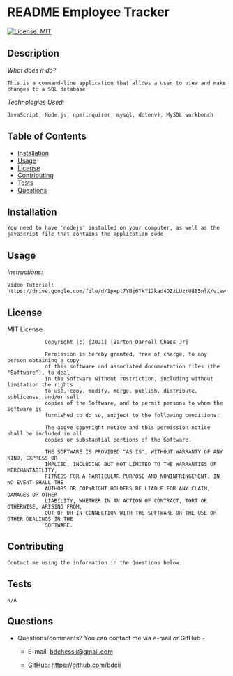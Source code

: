 # README Employee Tracker
[![License: MIT](https://img.shields.io/badge/License-MIT-yellow.svg)](https://opensource.org/licenses/MIT)

## Description
        
*What does it do?*
        
    This is a command-line application that allows a user to view and make changes to a SQL database
             
*Technologies Used:*
        
    JavaScript, Node.js, npm(inquirer, mysql, dotenv), MySQL workbench
        
        
## Table of Contents
        
* [Installation](#installation)
* [Usage](#usage)
* [License](#license)
* [Contributing](#contributing)
* [Tests](#tests)
* [Questions](#questions)
        
        
        
## Installation
        
    You need to have 'nodejs' installed on your computer, as well as the javascript file that contains the application code
        
        
        
## Usage
        
*Instructions:*

    Video Tutorial: https://drive.google.com/file/d/1pxpt7YBj6YkY12kad4OZzLUzrU885nlX/view

        
        
## License


MIT License

                Copyright (c) [2021] [Barton Darrell Chess Jr]
                
                Permission is hereby granted, free of charge, to any person obtaining a copy
                of this software and associated documentation files (the "Software"), to deal
                in the Software without restriction, including without limitation the rights
                to use, copy, modify, merge, publish, distribute, sublicense, and/or sell
                copies of the Software, and to permit persons to whom the Software is
                furnished to do so, subject to the following conditions:
                
                The above copyright notice and this permission notice shall be included in all
                copies or substantial portions of the Software.
                
                THE SOFTWARE IS PROVIDED "AS IS", WITHOUT WARRANTY OF ANY KIND, EXPRESS OR
                IMPLIED, INCLUDING BUT NOT LIMITED TO THE WARRANTIES OF MERCHANTABILITY,
                FITNESS FOR A PARTICULAR PURPOSE AND NONINFRINGEMENT. IN NO EVENT SHALL THE
                AUTHORS OR COPYRIGHT HOLDERS BE LIABLE FOR ANY CLAIM, DAMAGES OR OTHER
                LIABILITY, WHETHER IN AN ACTION OF CONTRACT, TORT OR OTHERWISE, ARISING FROM,
                OUT OF OR IN CONNECTION WITH THE SOFTWARE OR THE USE OR OTHER DEALINGS IN THE
                SOFTWARE.
        
        
        
## Contributing
        
    Contact me using the information in the Questions below.
            
        
        
        
## Tests
        
    N/A
        
        
## Questions
        
* Questions/comments?  You can contact me via e-mail or GitHub -
        
    * E-mail:  bdchessii@gmail.com
        
    * GitHub: https://github.com/bdcii
  
  